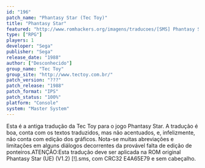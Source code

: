 ```yaml
---
id: "196"
patch_name: "Phantasy Star (Tec Toy)"
title: "Phantasy Star"
featured: "http://www.romhackers.org/imagens/traducoes/[SMS] Phantasy Star - Tec Toy - 1.png"
type: ["RPG"]
players: 1
developer: "Sega"
publisher: "Sega"
release_date: "1988"
author: ["Desconhecido"]
group_name: "Tec Toy"
group_site: "http://www.tectoy.com.br/"
patch_version: "???"
patch_release: "1988"
patch_format: "IPS"
patch_status: "100%"
platform: "Console"
system: "Master System"
---
```


Esta é a antiga tradução da Tec Toy para o jogo Phantasy Star. A tradução é boa, conta com os textos traduzidos, mas não acentuados, e, infelizmente, não conta com edição dos gráficos. Nota-se muitas abreviações e limitações em alguns diálogos decorrentes da provável falta de edição de ponteiros.ATENÇÃO:Esta tradução deve ser aplicada na ROM original Phantasy Star (UE) (V1.2) [!].sms, com CRC32 E4A65E79 e sem cabeçalho.